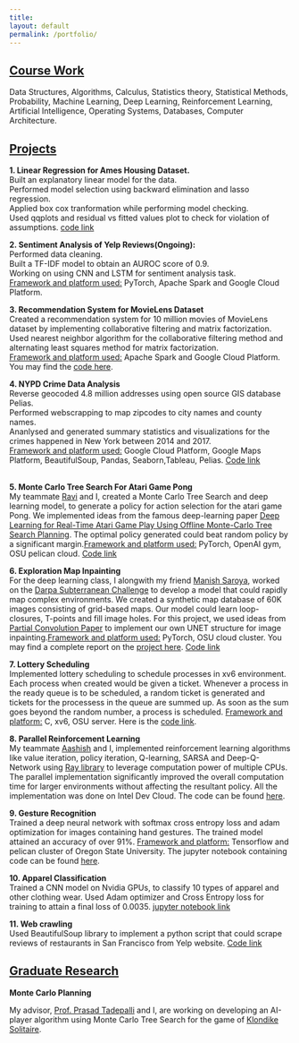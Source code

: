 ```yaml
---
title:
layout: default
permalink: /portfolio/
---
```


## <u>Course Work</u>


Data Structures, Algorithms, Calculus, Statistics theory, Statistical Methods, Probability,  Machine Learning, Deep Learning, Reinforcement Learning, Artificial Intelligence, Operating Systems,
Databases, Computer Architecture.

## <u>Projects</u>

**1.    Linear Regression for Ames Housing Dataset.**    
	Built an explanatory linear model for the data.    
	Performed model selection using backward elimination and lasso regression.   
	Applied box cox tranformation while performing model checking.    
	Used qqplots and residual vs fitted values plot to check for violation of assumptions.
	[code link](https://github.com/bhparijat/Hypothesis-Testing-for-Linear-Models/tree/master/Project)
	    

**2.	Sentiment Analysis of Yelp Reviews(Ongoing):**      
	Performed data cleaning.    
	Built a TF-IDF model to obtain an AUROC score of 0.9.       
	Working on using CNN and LSTM for sentiment analysis task.       
	<u>Framework and platform used:</u> PyTorch, Apache Spark and Google Cloud Platform.         	

**3.    Recommendation System for MovieLens Dataset**<br/>
	Created a recommendation system for 10 million movies of MovieLens dataset by implementing collaborative filtering and matrix factorization.    
	Used nearest neighbor algorithm for the collaborative filtering method and alternating least squares method for matrix factorization.    
	<u>Framework and platform used:</u> Apache Spark and Google Cloud Platform. You may find the [code here](https://github.com/bhparijat/Recommendation-system).     
	
**4.    NYPD Crime Data Analysis**<br/>
	Reverse geocoded 4.8 million addresses using open source GIS database Pelias.      
	Performed webscrapping to map zipcodes to city names and county names.        
	Ananlysed and generated summary statistics and visualizations for the crimes happened in New York between 2014 and 2017.         
	<u>Framework and platform used:</u> Google Cloud Platform, Google Maps Platform, BeautifulSoup, Pandas, Seaborn,Tableau, Pelias. [Code link](https://github.com/bhparijat/NYPD-crime-analysis)   
	<br/>
	
**5.    Monte Carlo Tree Search For Atari Game Pong**<br/>
	My teammate [Ravi](https://www.linkedin.com/in/sudharkj/) and I, created a Monte Carlo Tree Search and deep learning model, to generate a policy for action selection for the atari game Pong.
	We implemented ideas from the famous deep-learning paper
	[Deep Learning for Real-Time Atari Game Play Using Offline Monte-Carlo Tree Search Planning](https://web.eecs.umich.edu/~baveja/Papers/UCTtoCNNsAtariGames-FinalVersion.pdf).
	The optimal policy generated could beat random policy by a significant margin.<u>Framework and platform used:</u> PyTorch, OpenAI gym, OSU pelican cloud.
	[Code link](https://github.com/bhparijat/Monte-Carlo-Tree-Search-For-Pong)
	<br/>
	
**6.    Exploration Map Inpainting**<br/>
	For the deep learning class, I alongwith my friend [Manish Saroya](https://sites.google.com/view/manishsaroya/home?authuser=0), worked on the
	[Darpa Subterranean Challenge](https://www.subtchallenge.com/index.html) to develop a model that could rapidly map complex environments. We created a synthetic map database of 60K images
	consisting of grid-based maps. Our model could learn loop-closures, T-points and fill image holes. For this project, we used ideas from [Partial Convolution Paper](https://arxiv.org/abs/1804.07723) to implement our own UNET structure for image inpainting.<u>Framework and platform used:</u> PyTorch, OSU cloud cluster. You may find a complete report on the
	[project here](https://bhparijat.github.io/assets/report.pdf). [Code link](https://github.com/bhparijat/map-inpainting)
	<br/>
	
**7.    Lottery Scheduling**<br/>
	Implemented lottery scheduling to schedule processes in xv6 environment. Each process when created would be given a ticket. Whenever a process in the ready queue is to be scheduled, a random
	ticket is generated and tickets for the processess in the queue are summed up. As soon as the sum goes beyond the random number, a process is scheduled. <u>Framework and platform:</u> C, xv6,
	OSU server. Here is the [code link](https://github.com/bhparijat/Operating-Systems/tree/master/hw4).<br/> 
	
**8.    Parallel Reinforcement Learning** <br/>
	My teammate [Aashish](http://www.adhikariaashish.com.np/) and I,  implemented reinforcement learning algorithms like value iteration, policy iteration, Q-learning, SARSA and Deep-Q-Network
	using [Ray library](https://github.com/ray-project/ray) to leverage computation power of multiple CPUs. The parallel implementation significantly improved the overall computation time for
	larger environments without affecting the resultant policy. All the implementation was done on Intel Dev Cloud. The code can be found
	[here](https://github.com/bhparijat/Parallel-Reinforcement-Learning).<br/>
	
**9. 	Gesture Recognition** <br/>
	Trained a deep neural network with softmax cross entropy loss and adam optimization for images containing hand gestures. The trained model attained an accuracy of over 91%.
	<u>Framework and platform:</u> Tensorflow and pelican cluster of Oregon State University. The jupyter notebook containing code can be found
	[here](https://github.com/bhparijat/gesture_recognition/blob/master/sign_recognition_using__DNN.ipynb). <br/>
	
**10. 	Apparel Classification**<br/>
	Trained a CNN model on Nvidia GPUs, to classify 10 types of apparel and other clothing wear. Used Adam optimizer and Cross Entropy loss for training to attain a final loss of
	0.0035. [jupyter notebook link](https://github.com/bhparijat/Image-classification-Fashion-MNIST/blob/master/Fashion-MNIST.ipynb)<br/>

**11.	Web crawling**       
	Used BeautifulSoup library to implement a python script that could  scrape reviews of restaurants in San Francisco from Yelp website.
	[Code link](https://github.com/bhparijat/web-scraping)         
	
## <u>Graduate Research</u>

**Monte Carlo Planning** <br/>

My advisor, [Prof. Prasad Tadepalli](http://web.engr.oregonstate.edu/~tadepall/) and I, are working on developing an AI-player algorithm using Monte Carlo Tree Search for the game of [Klondike Solitaire](https://www.solitaire-klondike.com/).
